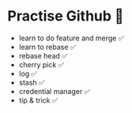 # Practise Github 🍁

- learn to do feature and merge     ✅
- learn to rebase                   ✅
- rebase head                       ✅
- cherry pick                       ✅
- log                               ✅
- stash                             ✅ 
- credential manager                ✅
- tip & trick                       ✅